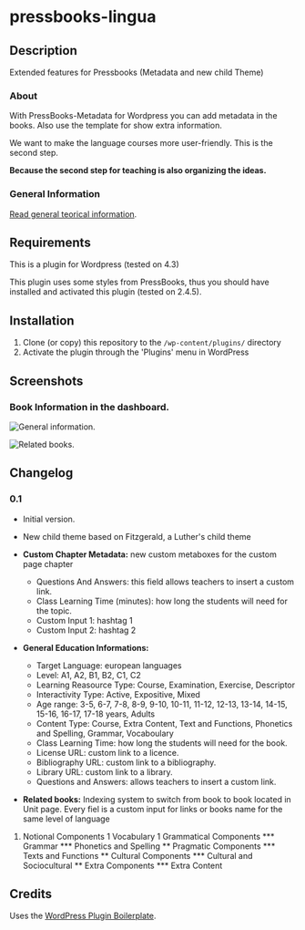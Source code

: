 # pressbooks-lingua

## Description
Extended features for Pressbooks (Metadata and new child Theme)

### About

With PressBooks-Metadata for Wordpress you can add metadata in the books. Also use the template for show extra information.

We want to make the language courses more user-friendly. This is the second step.

**Because the second step for teaching is also organizing the ideas.**

### General Information
[Read general teorical information](/README-general-information.md).


## Requirements
This is a plugin for Wordpress (tested on 4.3)

This plugin uses some styles from PressBooks, thus you should have installed and
activated this plugin (tested on 2.4.5).

## Installation

1. Clone (or copy) this repository to the `/wp-content/plugins/` directory
1. Activate the plugin through the 'Plugins' menu in WordPress

## Screenshots

### Book Information in the dashboard.
![General information.](assets/GeneralInformation.png)

![Related books.](assets/RelatedBooks.png)



## Changelog

### 0.1
* Initial version.
* New child theme based on Fitzgerald, a Luther's child theme

* **Custom Chapter Metadata:** new custom metaboxes for the custom page chapter
  * Questions And Answers: this field allows teachers to insert a custom link. 
  * Class Learning Time (minutes): how long the students will need for the topic.
  * Custom Input 1: hashtag 1 
  * Custom Input 2: hashtag 2

* **General Education Informations:**
  * Target Language: european languages
  * Level: A1, A2, B1, B2, C1, C2
  * Learning Reasource Type: Course, Examination, Exercise, Descriptor
  * Interactivity Type: Active, Expositive, Mixed
  * Age range: 3-5, 6-7, 7-8, 8-9, 9-10, 10-11, 11-12, 12-13, 13-14, 14-15, 15-16, 16-17, 17-18 years, Adults
  * Content Type: Course, Extra Content, Text and Functions, Phonetics and Spelling, Grammar, Vocaboulary
  * Class Learning Time: how long the students will need for the book.
  * License URL: custom link to a licence.
  * Bibliography URL: custom link to a bibliography.
  * Library URL: custom link to a library.
  * Questions and Answers: allows teachers to insert a custom link. 


* **Related books:** Indexing system to switch from book to book located in Unit page. Every fiel is a custom input for links or books name for the same level of language
1. Notional Components
  1 Vocabulary
  1 Grammatical Components
*** Grammar
*** Phonetics and Spelling
** Pragmatic Components
*** Texts and Functions
** Cultural Components
*** Cultural and Sociocultural
** Extra Components
*** Extra Content

## Credits

Uses the [WordPress Plugin Boilerplate](http://wppb.io/).

